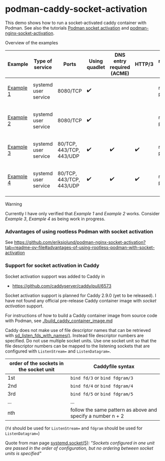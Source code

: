 # podman-caddy-socket-activation

This demo shows how to run a socket-activated caddy container with Podman.
See also the tutorials [Podman socket activation](https://github.com/containers/podman/blob/main/docs/tutorials/socket_activation.md) and
[podman-nginx-socket-activation](https://github.com/eriksjolund/podman-nginx-socket-activation).

Overview of the examples

| Example | Type of service | Ports | Using quadlet | DNS entry required (ACME) | HTTP/3 | rootful/rootless podman | Comment |
| --      | --              |   -- | --      | --   | --  |  -- | -- |
| [Example 1](examples/example1) | systemd user service | 8080/TCP | :heavy_check_mark: |  |  | rootless podman | hello world web server |
| [Example 2](examples/example2) | systemd user service | 8080/TCP | :heavy_check_mark: |  |  | rootless podman | http reverse proxy with TCP backends |
| [Example 3](examples/example3) | systemd user service | 80/TCP, 443/TCP, 443/UDP | :heavy_check_mark: | :heavy_check_mark: | :heavy_check_mark: | rootless podman | hello world web server |
| [Example 4](examples/example4) | systemd user service | 80/TCP, 443/TCP, 443/UDP | :heavy_check_mark: |  :heavy_check_mark: | :heavy_check_mark: | rootless podman | http reverse proxy with TCP backends |

> [!WARNING]
> Currently I have only verified that _Example 1_ and _Example 2_ works. Consider _Example 3_, _Example 4_ as being work in progress.

### Advantages of using rootless Podman with socket activation

See https://github.com/eriksjolund/podman-nginx-socket-activation?tab=readme-ov-file#advantages-of-using-rootless-podman-with-socket-activation

### Support for socket activation in Caddy

Socket activation support was added to Caddy in

* https://github.com/caddyserver/caddy/pull/6573

Socket activation support is planned for Caddy 2.9.0 (yet to be released).
I have not found any official pre-release Caddy container image with _socket activation_ support.

For instructions of how to build a Caddy container image from source code with Podman,
see [./build_caddy_container_image.md](./build_caddy_container_image.md)

Caddy does not make use of file descriptor names that can be retrieved with [sd_listen_fds_with_names()](https://www.freedesktop.org/software/systemd/man/latest/sd_listen_fds.html).
Instead file descriptor numbers are specified.
Do not use multiple socket units. Use one socket unit so that the file descriptor numbers can be mapped to the listening sockets that are configured with `ListenStream=` and `ListenDatagram=`.

| order of the sockets in the socket unit | Caddyfile syntax |
| -- | -- |
| 1st | `bind fd/3` or `bind fdgram/3` |
| 2nd | `bind fd/4` or `bind fdgram/4` |
| 3rd | `bind fd/5` or `bind fdgram/5` |
| ... |  ... |
| nth | follow the same pattern as above and specify a number n + 2 |

(`fd` should be used for `ListenStream=` and `fdgram` should be used for `ListenDatagram=`)

Quote from man page [systemd.socket(5)](https://www.freedesktop.org/software/systemd/man/latest/systemd.socket.html):
_"Sockets configured in one unit are passed in the order of configuration, but no ordering between socket units is specified"_
